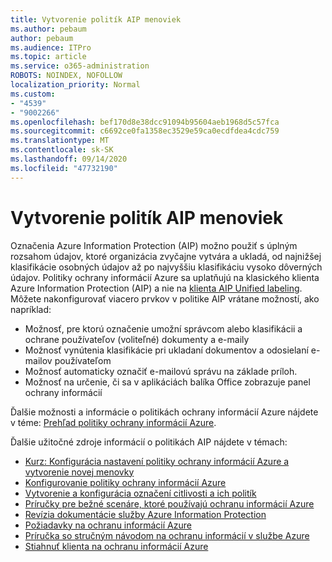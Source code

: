 ```yaml
---
title: Vytvorenie politík AIP menoviek
ms.author: pebaum
author: pebaum
ms.audience: ITPro
ms.topic: article
ms.service: o365-administration
ROBOTS: NOINDEX, NOFOLLOW
localization_priority: Normal
ms.custom:
- "4539"
- "9002266"
ms.openlocfilehash: bef170d8e38dcc91094b95604aeb1968d5c57fca
ms.sourcegitcommit: c6692ce0fa1358ec3529e59ca0ecdfdea4cdc759
ms.translationtype: MT
ms.contentlocale: sk-SK
ms.lasthandoff: 09/14/2020
ms.locfileid: "47732190"
---
```

# <a name="creating-aip-label-policies"></a>Vytvorenie politík AIP menoviek

Označenia Azure Information Protection (AIP) možno použiť s úplným rozsahom údajov, ktoré organizácia zvyčajne vytvára a ukladá, od najnižšej klasifikácie osobných údajov až po najvyššiu klasifikáciu vysoko dôverných údajov. Politiky ochrany informácií Azure sa uplatňujú na klasického klienta Azure Information Protection (AIP) a nie na  [klienta AIP Unified labeling](https://docs.microsoft.com/azure/information-protection/rms-client/unifiedlabelingclient-version-release-history). Môžete nakonfigurovať viacero prvkov v politike AIP vrátane možností, ako napríklad:

- Možnosť, pre ktorú označenie umožní správcom alebo klasifikácii a ochrane používateľov (voliteľné) dokumenty a e-maily
- Možnosť vynútenia klasifikácie pri ukladaní dokumentov a odosielaní e-mailov používateľom
- Možnosť automaticky označiť e-mailovú správu na základe príloh.
- Možnosť na určenie, či sa v aplikáciách balíka Office zobrazuje panel ochrany informácií

Ďalšie možnosti a informácie o politikách ochrany informácií Azure nájdete v téme: [Prehľad politiky ochrany informácií Azure](https://docs.microsoft.com/azure/information-protection/overview-policy).  

Ďalšie užitočné zdroje informácií o politikách AIP nájdete v témach:

- [Kurz: Konfigurácia nastavení politiky ochrany informácií Azure a vytvorenie novej menovky](https://docs.microsoft.com/azure/information-protection/infoprotect-quick-start-tutorial)  
- [Konfigurovanie politiky ochrany informácií Azure](https://docs.microsoft.com/azure/information-protection/configure-policy)  
- [Vytvorenie a konfigurácia označení citlivosti a ich politík](https://docs.microsoft.com/microsoft-365/compliance/create-sensitivity-labels)  
- [Príručky pre bežné scenáre, ktoré používajú ochranu informácií Azure](https://docs.microsoft.com/azure/information-protection/how-to-guides)  
- [Revízia dokumentácie služby Azure Information Protection](https://docs.microsoft.com/azure/information-protection/what-is-information-protection)  
- [Požiadavky na ochranu informácií Azure](https://docs.microsoft.com/azure/information-protection/get-started/requirements)  
- [Príručka so stručným návodom na ochranu informácií v službe Azure](https://docs.microsoft.com/azure/information-protection/get-started/infoprotect-quick-start-tutorial)  
- [Stiahnuť klienta na ochranu informácií Azure](https://www.microsoft.com/download/details.aspx?id=53018)
